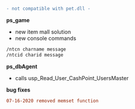 ```diff
- not compatible with pet.dll -
```
**ps_game**
* new item mall solution
* new console commands
```asm
/ntcn charname message
/ntcid charid message
```

**ps_dbAgent**
* calls usp_Read_User_CashPoint_UsersMaster

**bug fixes**
```diff
07-16-2020 removed memset function
```
